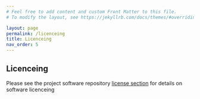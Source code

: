 ```yaml
---
# Feel free to add content and custom Front Matter to this file.
# To modify the layout, see https://jekyllrb.com/docs/themes/#overriding-theme-defaults

layout: page
permalink: /licenceing
title: Licenceing
nav_order: 5
---
```


## Licenceing

Please see the project software repository 
[license section](https://github.com/NovaVoidHowl/CVRFury/blob/alpha/LICENSE.md) for details on software licenceing

